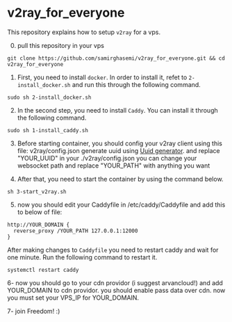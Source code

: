 # v2ray_for_everyone

This repository explains how to setup ```v2ray``` for a vps.

0. pull this repository in your vps

```git clone https://github.com/samirghasemi/v2ray_for_everyone.git && cd v2ray_for_everyone```

1. First, you need to install ```docker```. In order to install it, refet to ```2-install_docker.sh``` and run this through the following command.

```sudo sh 2-install_docker.sh```

2. In the second step, you need to install ```Caddy```. You can install it through the following command.

```sudo sh 1-install_caddy.sh```

3. Before starting container, you should config your v2ray client using this file: v2ray/config.json
generate uuid using [Uuid generator](https://www.uuidgenerator.net/). and replace "YOUR_UUID" in your ./v2ray/config.json 
you can change your websocket path and replace "YOUR_PATH" with anything you want

4. After that, you need to start the container by using the command below.

```sh 3-start_v2ray.sh```

5. now you should edit your Caddyfile in /etc/caddy/Caddyfile and add this to below of file:

```
http://YOUR_DOMAIN {
  reverse_proxy /YOUR_PATH 127.0.0.1:12000
}
```

After making changes to ```Caddyfile``` you need to restart caddy and wait for one minute. Run the following command to restart it.

```systemctl restart caddy```

6- now you should go to your cdn providor (i suggest arvancloud!) and add YOUR_DOMAIN to cdn providor. you should enable pass data over cdn. now you must set your VPS_IP for YOUR_DOMAIN.

7- join Freedom! :)
